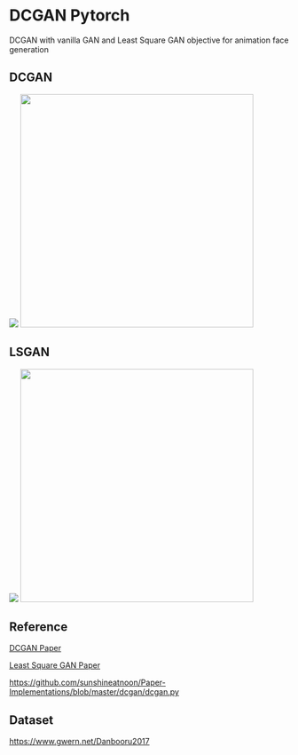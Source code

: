 # DCGAN Pytorch
DCGAN with vanilla GAN  and Least Square GAN objective for animation face generation

## DCGAN

<img src="https://github.com/kevinlyu/DCGAN_Pytorch/blob/master/img/dcgan_sample.png"/> <img src="https://github.com/kevinlyu/DCGAN_Pytorch/blob/master/img/dcgan_loss.png" width="420" />



## LSGAN
<img src="https://github.com/kevinlyu/DCGAN_Pytorch/blob/master/img/lsgan_sample.png"/> <img src="https://github.com/kevinlyu/DCGAN_Pytorch/blob/master/img/lsgan_loss.png" width="420" />


## Reference
[DCGAN Paper](https://arxiv.org/pdf/1511.06434.pdf)

[Least Square GAN Paper](https://arxiv.org/pdf/1611.04076.pdf)

https://github.com/sunshineatnoon/Paper-Implementations/blob/master/dcgan/dcgan.py


## Dataset
https://www.gwern.net/Danbooru2017
